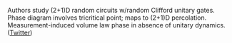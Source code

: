 
Authors study (2+1)D random circuits w/random Clifford unitary gates. Phase diagram involves tricritical point; maps to (2+1)D percolation. Measurement-induced volume law phase in absence of unitary dynamics. ([Twitter](https://twitter.com/JoshuahHeath/status/1328345959978430464))
